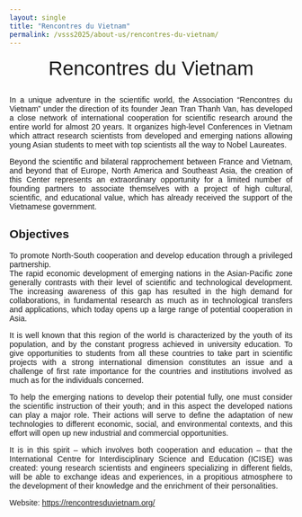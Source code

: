 ```yaml
---
layout: single
title: "Rencontres du Vietnam"
permalink: /vsss2025/about-us/rencontres-du-vietnam/
---
```


<style>
  .home-container {
    text-align: center;
    font-family: sans-serif;
  }
  .main-heading {
    font-size: 2.5em;
    text-align: center;
    margin-top: 0.5em;
    margin-bottom: 0.2em;
  }
  .sub-heading {
    font-size: 1.2em;
    margin-bottom: 0.5em;
  }
  .date-location {
    margin-bottom: 1.5em;
  }
  .nav-button {
    display: inline-block;
    padding: 10px 20px;
    margin: 0 10px 20px 10px;
    background-color: #007bff;
    color: white;
    text-decoration: none;
    border-radius: 5px;
    border: none;
    cursor: pointer;
    font-size: 1em;
  }
  .nav-button:hover {
    background-color: #0056b3;
  }
  .home-image {
    max-width: 100%;
    height: auto;
    border-radius: 8px;
    margin-bottom: 2em;
  }
  .section {
    margin: 2em 0;
    text-align: justify;
  }
  .section img {
     max-width: 100%;
     height: auto;
     border-radius: 8px;
  }
  .section-button {
     margin-top: 1em;
  }
  .section ul {
     list-style-position: inside;
     text-align: justify;
     margin-bottom: 1.5em;
  }
  .section li {
     margin-bottom: 0.75em;
  }
  .numbered-list {
     list-style: none;          /* Remove default numbering */
     counter-reset: my-counter; /* Initialize a counter */
}
.numbered-list li::before {
     counter-increment: my-counter; /* Increment the counter for each list item */
     content: "(" counter(my-counter) ") "; /* Display the counter with parentheses */
     margin-right: 5px;      /* Add some space after the number */
     margin-bottom: 1.5em
}
</style>

<div class="home-container">
    <div class = "main-heading" >
        Rencontres du Vietnam
    </div>
    <div class = "section">
        <p>
            In a unique adventure in the scientific world, the Association “Rencontres du Vietnam” under the direction of its founder Jean Tran Thanh Van, has developed a close network of international cooperation for scientific research around the entire world for almost 20 years. It organizes high-level Conferences in Vietnam which attract research scientists from developed and emerging nations allowing young Asian students to meet with top scientists all the way to Nobel Laureates.
        </p>
        <p>
            Beyond the scientific and bilateral rapprochement between France and Vietnam, and beyond that of Europe, North America and Southeast Asia, the creation of this Center represents an extraordinary opportunity for a limited number of founding partners to associate themselves with a project of high cultural, scientific, and educational value, which has already received the support of the Vietnamese government.
        </p>
    </div>
    <div class = "section" >
        <h2>
            Objectives
        </h2>
        <p>
            To promote North-South cooperation and develop education through a privileged partnership. <br>
            The rapid economic development of emerging nations in the Asian-Pacific zone generally contrasts with their level of scientific and technological development. The increasing awareness of this gap has resulted in the high demand for collaborations, in fundamental research as much as in technological transfers and applications, which today opens up a large range of potential cooperation in Asia.
        </p>
        <p>
            It is well known that this region of the world is characterized by the youth of its population, and by the constant progress achieved in university education. To give opportunities to students from all these countries to take part in scientific projects with a strong international dimension constitutes an issue and a challenge of first rate importance for the countries and institutions involved as much as for the individuals concerned.
        </p>
        <p>
            To help the emerging nations to develop their potential fully, one must consider the scientific instruction of their youth; and in this aspect the developed nations can play a major role. Their actions will serve to define the adaptation of new technologies to different economic, social, and environmental contexts, and this effort will open up new industrial and commercial opportunities.
        </p>
        <p>
            It is in this spirit – which involves both cooperation and education – that the International Centre for Interdisciplinary Science and Education (ICISE) was created: young research scientists and engineers specializing in different fields, will be able to exchange ideas and experiences, in a propitious atmosphere to the development of their knowledge and the enrichment of their personalities.
        </p>
        <p>
            Website: <a href = "https://rencontresduvietnam.org/"><u>https://rencontresduvietnam.org/</u></a>
        </p>
    </div>
</div>